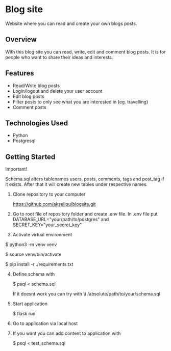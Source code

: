 # Blog site

Website where you can read and create your own blogs posts.

## Overview

With this blog site you can read, write, edit and comment blog posts. It is for people who want to share their ideas and interests.

## Features

- Read/Write blog posts
- Login/logout and delete your user account
- Edit blog posts
- Filter posts to only see what you are interested in (eg. travelling)
- Comment posts

## Technologies Used

- Python
- Postgresql


## Getting Started

Important!

Schema.sql alters tablenames users, posts, comments, tags and post_tag if it exists. After that it will create new tables under respective names.

1. Clone repository to your computer

   https://github.com/akselipu/blogsite.git

2. Go to root file of repository folder and create .env file. In .env file  put DATABASE_URL="your/path/to/postgres" and SECRET_KEY="your_secret_key"

3. Activate virtual environment

$ python3 -m venv venv

$ source venv/bin/activate

$ pip install -r ./requirements.txt

4. Define schema with
   
   $ psql < schema.sql
   
   If it doesnt work you can try with \i /absolute/path/to/your/schema.sql

5. Start application

   $ flask run

6. Go to application via local host

7. If you want you can add content to application with

   $ psql < test_schema.sql
